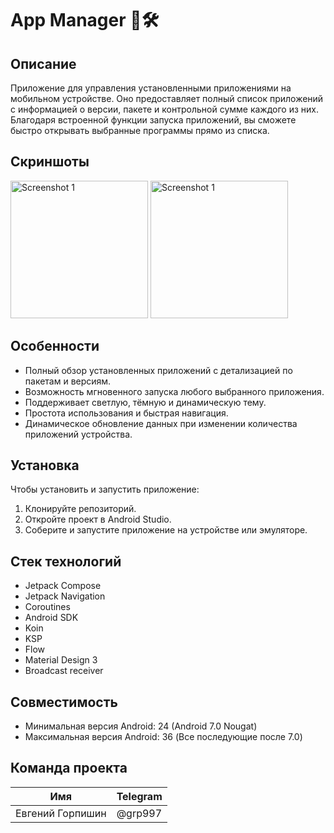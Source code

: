 # App Manager 📱🛠️

## Описание

Приложение для управления установленными приложениями на мобильном устройстве. Оно предоставляет
полный список приложений с информацией о версии, пакете и контрольной сумме каждого из них.
Благодаря встроенной функции запуска приложений, вы сможете быстро открывать выбранные программы
прямо из списка.

## Скриншоты

<img src="https://github.com/user-attachments/assets/51d1fd13-e117-4f3c-b801-b9bc33f7cafc" alt="Screenshot 1" width="220"/>
<img src="https://github.com/user-attachments/assets/1f2cb311-6640-4567-9eaa-1ccacfb0fcb1" alt="Screenshot 1" width="220"/>

## Особенности

- Полный обзор установленных приложений с детализацией по пакетам и версиям.
- Возможность мгновенного запуска любого выбранного приложения.
- Поддерживает светлую, тёмную и динамическую тему.
- Простота использования и быстрая навигация.
- Динамическое обновление данных при изменении количества приложений устройства.

## Установка

Чтобы установить и запустить приложение:

1. Клонируйте репозиторий.
2. Откройте проект в Android Studio.
3. Соберите и запустите приложение на устройстве или эмуляторе.

## Стек технологий

- Jetpack Compose
- Jetpack Navigation
- Coroutines
- Android SDK
- Koin
- KSP
- Flow
- Material Design 3
- Broadcast receiver

## Совместимость

- Минимальная версия Android: 24 (Android 7.0 Nougat)
- Максимальная версия Android: 36 (Все последующие после 7.0)

## Команда проекта

| Имя              | Telegram |
|------------------|----------|
| Евгений Горпишин | @grp997  |
